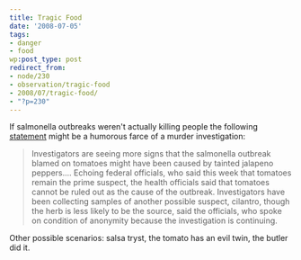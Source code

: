```yaml
---
title: Tragic Food
date: '2008-07-05'
tags:
- danger
- food
wp:post_type: post
redirect_from:
- node/230
- observation/tragic-food
- 2008/07/tragic-food/
- "?p=230"
---
```


If salmonella outbreaks weren't actually killing people the following [statement](http://www.baltimoresun.com/news/health/bal-te.salmonella04jul04,0,1339689.story) might be a humorous farce of a murder investigation:

>
>
> Investigators are seeing more signs that the salmonella outbreak blamed on tomatoes might have been caused by tainted jalapeno peppers.... Echoing federal officials, who said this week that tomatoes remain the prime suspect, the health officials said that tomatoes cannot be ruled out as the cause of the outbreak. Investigators have been collecting samples of another possible suspect, cilantro, though the herb is less likely to be the source, said the officials, who spoke on condition of anonymity because the investigation is continuing.

Other possible scenarios: salsa tryst, the tomato has an evil twin, the butler did it.

